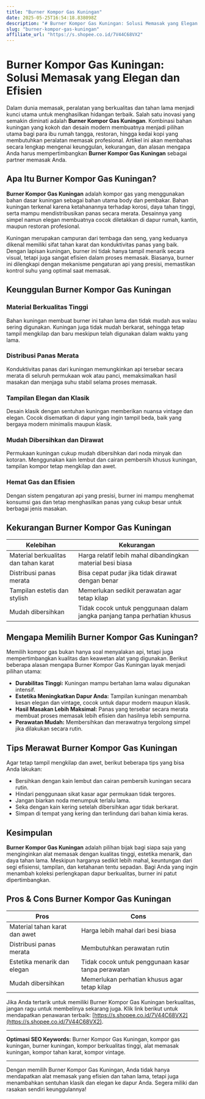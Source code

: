 ```yaml
---
title: "Burner Kompor Gas Kuningan"
date: 2025-05-25T16:54:18.838098Z
description: "# Burner Kompor Gas Kuningan: Solusi Memasak yang Elegan dan Efisien..."
slug: "burner-kompor-gas-kuningan"
affiliate_url: "https://s.shopee.co.id/7V44C68VX2"
---
```

# Burner Kompor Gas Kuningan: Solusi Memasak yang Elegan dan Efisien

Dalam dunia memasak, peralatan yang berkualitas dan tahan lama menjadi kunci utama untuk menghasilkan hidangan terbaik. Salah satu inovasi yang semakin diminati adalah **Burner Kompor Gas Kuningan**. Kombinasi bahan kuningan yang kokoh dan desain modern membuatnya menjadi pilihan utama bagi para ibu rumah tangga, restoran, hingga kedai kopi yang membutuhkan peralatan memasak profesional. Artikel ini akan membahas secara lengkap mengenai keunggulan, kekurangan, dan alasan mengapa Anda harus mempertimbangkan **Burner Kompor Gas Kuningan** sebagai partner memasak Anda.

## Apa Itu Burner Kompor Gas Kuningan?

**Burner Kompor Gas Kuningan** adalah kompor gas yang menggunakan bahan dasar kuningan sebagai bahan utama body dan pembakar. Bahan kuningan terkenal karena ketahanannya terhadap korosi, daya tahan tinggi, serta mampu mendistribusikan panas secara merata. Desainnya yang simpel namun elegan membuatnya cocok diletakkan di dapur rumah, kantin, maupun restoran profesional.

Kuningan merupakan campuran dari tembaga dan seng, yang keduanya dikenal memiliki sifat tahan karat dan konduktivitas panas yang baik. Dengan lapisan kuningan, burner ini tidak hanya tampil menarik secara visual, tetapi juga sangat efisien dalam proses memasak. Biasanya, burner ini dilengkapi dengan mekanisme pengaturan api yang presisi, memastikan kontrol suhu yang optimal saat memasak.

## Keunggulan Burner Kompor Gas Kuningan

### Material Berkualitas Tinggi

Bahan kuningan membuat burner ini tahan lama dan tidak mudah aus walau sering digunakan. Kuningan juga tidak mudah berkarat, sehingga tetap tampil mengkilap dan baru meskipun telah digunakan dalam waktu yang lama.

### Distribusi Panas Merata

Konduktivitas panas dari kuningan memungkinkan api tersebar secara merata di seluruh permukaan wok atau panci, memaksimalkan hasil masakan dan menjaga suhu stabil selama proses memasak.

### Tampilan Elegan dan Klasik

Desain klasik dengan sentuhan kuningan memberikan nuansa vintage dan elegan. Cocok disematkan di dapur yang ingin tampil beda, baik yang bergaya modern minimalis maupun klasik.

### Mudah Dibersihkan dan Dirawat

Permukaan kuningan cukup mudah dibersihkan dari noda minyak dan kotoran. Menggunakan kain lembut dan cairan pembersih khusus kuningan, tampilan kompor tetap mengkilap dan awet.

### Hemat Gas dan Efisien

Dengan sistem pengaturan api yang presisi, burner ini mampu menghemat konsumsi gas dan tetap menghasilkan panas yang cukup besar untuk berbagai jenis masakan.

## Kekurangan Burner Kompor Gas Kuningan

| Kelebihan | Kekurangan |
|------------|--------------|
| Material berkualitas dan tahan karat | Harga relatif lebih mahal dibandingkan material besi biasa |
| Distribusi panas merata | Bisa cepat pudar jika tidak dirawat dengan benar |
| Tampilan estetis dan stylish | Memerlukan sedikit perawatan agar tetap kilap |
| Mudah dibersihkan | Tidak cocok untuk penggunaan dalam jangka panjang tanpa perhatian khusus |

## Mengapa Memilih Burner Kompor Gas Kuningan?

Memilih kompor gas bukan hanya soal menyalakan api, tetapi juga mempertimbangkan kualitas dan keawetan alat yang digunakan. Berikut beberapa alasan mengapa Burner Kompor Gas Kuningan layak menjadi pilihan utama:

- **Durabilitas Tinggi:** Kuningan mampu bertahan lama walau digunakan intensif.
- **Estetika Meningkatkan Dapur Anda:** Tampilan kuningan menambah kesan elegan dan vintage, cocok untuk dapur modern maupun klasik.
- **Hasil Masakan Lebih Maksimal:** Panas yang tersebar secara merata membuat proses memasak lebih efisien dan hasilnya lebih sempurna.
- **Perawatan Mudah:** Membersihkan dan merawatnya tergolong simpel jika dilakukan secara rutin.

## Tips Merawat Burner Kompor Gas Kuningan

Agar tetap tampil mengkilap dan awet, berikut beberapa tips yang bisa Anda lakukan:

- Bersihkan dengan kain lembut dan cairan pembersih kuningan secara rutin.
- Hindari penggunaan sikat kasar agar permukaan tidak tergores.
- Jangan biarkan noda menumpuk terlalu lama.
- Seka dengan kain kering setelah dibersihkan agar tidak berkarat.
- Simpan di tempat yang kering dan terlindung dari bahan kimia keras.

## Kesimpulan

**Burner Kompor Gas Kuningan** adalah pilihan bijak bagi siapa saja yang menginginkan alat memasak dengan kualitas tinggi, estetika menarik, dan daya tahan lama. Meskipun harganya sedikit lebih mahal, keuntungan dari segi efisiensi, tampilan, dan ketahanan tentu sepadan. Bagi Anda yang ingin menambah koleksi perlengkapan dapur berkualitas, burner ini patut dipertimbangkan.

## Pros & Cons Burner Kompor Gas Kuningan

| Pros | Cons |
|------------------------------|-------------------------------------|
| Material tahan karat dan awet | Harga lebih mahal dari besi biasa |
| Distribusi panas merata | Membutuhkan perawatan rutin |
| Estetika menarik dan elegan | Tidak cocok untuk penggunaan kasar tanpa perawatan |
| Mudah dibersihkan | Memerlukan perhatian khusus agar tetap kilap |

Jika Anda tertarik untuk memiliki Burner Kompor Gas Kuningan berkualitas, jangan ragu untuk membelinya sekarang juga. Klik link berikut untuk mendapatkan penawaran terbaik: [https://s.shopee.co.id/7V44C68VX2](https://s.shopee.co.id/7V44C68VX2).

---

**Optimasi SEO Keywords:** Burner Kompor Gas Kuningan, kompor gas kuningan, burner kuningan, kompor berkualitas tinggi, alat memasak kuningan, kompor tahan karat, kompor vintage.

---

Dengan memilih Burner Kompor Gas Kuningan, Anda tidak hanya mendapatkan alat memasak yang efisien dan tahan lama, tetapi juga menambahkan sentuhan klasik dan elegan ke dapur Anda. Segera miliki dan rasakan sendiri keunggulannya!